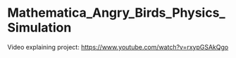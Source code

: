 # Mathematica_Angry_Birds_Physics_Simulation

Video explaining project: https://www.youtube.com/watch?v=rxypGSAkQgo
